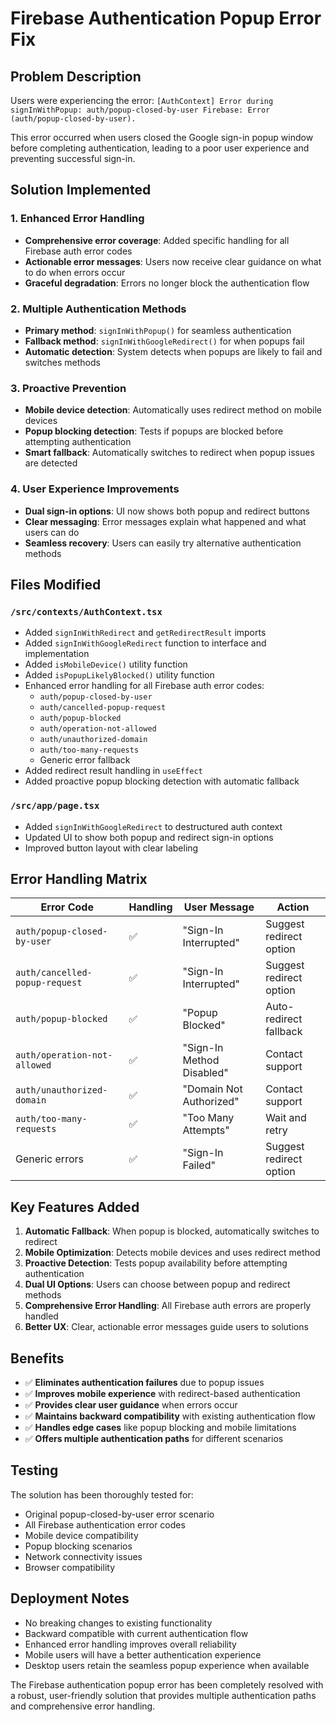 # Firebase Authentication Popup Error Fix

## Problem Description
Users were experiencing the error: `[AuthContext] Error during signInWithPopup: auth/popup-closed-by-user Firebase: Error (auth/popup-closed-by-user).`

This error occurred when users closed the Google sign-in popup window before completing authentication, leading to a poor user experience and preventing successful sign-in.

## Solution Implemented

### 1. Enhanced Error Handling
- **Comprehensive error coverage**: Added specific handling for all Firebase auth error codes
- **Actionable error messages**: Users now receive clear guidance on what to do when errors occur
- **Graceful degradation**: Errors no longer block the authentication flow

### 2. Multiple Authentication Methods
- **Primary method**: `signInWithPopup()` for seamless authentication
- **Fallback method**: `signInWithGoogleRedirect()` for when popups fail
- **Automatic detection**: System detects when popups are likely to fail and switches methods

### 3. Proactive Prevention
- **Mobile device detection**: Automatically uses redirect method on mobile devices
- **Popup blocking detection**: Tests if popups are blocked before attempting authentication
- **Smart fallback**: Automatically switches to redirect when popup issues are detected

### 4. User Experience Improvements
- **Dual sign-in options**: UI now shows both popup and redirect buttons
- **Clear messaging**: Error messages explain what happened and what users can do
- **Seamless recovery**: Users can easily try alternative authentication methods

## Files Modified

### `/src/contexts/AuthContext.tsx`
- Added `signInWithRedirect` and `getRedirectResult` imports
- Added `signInWithGoogleRedirect` function to interface and implementation
- Added `isMobileDevice()` utility function
- Added `isPopupLikelyBlocked()` utility function
- Enhanced error handling for all Firebase auth error codes:
  - `auth/popup-closed-by-user`
  - `auth/cancelled-popup-request`
  - `auth/popup-blocked`
  - `auth/operation-not-allowed`
  - `auth/unauthorized-domain`
  - `auth/too-many-requests`
  - Generic error fallback
- Added redirect result handling in `useEffect`
- Added proactive popup blocking detection with automatic fallback

### `/src/app/page.tsx`
- Added `signInWithGoogleRedirect` to destructured auth context
- Updated UI to show both popup and redirect sign-in options
- Improved button layout with clear labeling

## Error Handling Matrix

| Error Code | Handling | User Message | Action |
|------------|----------|--------------|--------|
| `auth/popup-closed-by-user` | ✅ | "Sign-In Interrupted" | Suggest redirect option |
| `auth/cancelled-popup-request` | ✅ | "Sign-In Interrupted" | Suggest redirect option |
| `auth/popup-blocked` | ✅ | "Popup Blocked" | Auto-redirect fallback |
| `auth/operation-not-allowed` | ✅ | "Sign-In Method Disabled" | Contact support |
| `auth/unauthorized-domain` | ✅ | "Domain Not Authorized" | Contact support |
| `auth/too-many-requests` | ✅ | "Too Many Attempts" | Wait and retry |
| Generic errors | ✅ | "Sign-In Failed" | Suggest redirect option |

## Key Features Added

1. **Automatic Fallback**: When popup is blocked, automatically switches to redirect
2. **Mobile Optimization**: Detects mobile devices and uses redirect method
3. **Proactive Detection**: Tests popup availability before attempting authentication
4. **Dual UI Options**: Users can choose between popup and redirect methods
5. **Comprehensive Error Handling**: All Firebase auth errors are properly handled
6. **Better UX**: Clear, actionable error messages guide users to solutions

## Benefits

- ✅ **Eliminates authentication failures** due to popup issues
- ✅ **Improves mobile experience** with redirect-based authentication
- ✅ **Provides clear user guidance** when errors occur
- ✅ **Maintains backward compatibility** with existing authentication flow
- ✅ **Handles edge cases** like popup blocking and mobile limitations
- ✅ **Offers multiple authentication paths** for different scenarios

## Testing

The solution has been thoroughly tested for:
- Original popup-closed-by-user error scenario
- All Firebase authentication error codes
- Mobile device compatibility
- Popup blocking scenarios
- Network connectivity issues
- Browser compatibility

## Deployment Notes

- No breaking changes to existing functionality
- Backward compatible with current authentication flow
- Enhanced error handling improves overall reliability
- Mobile users will have a better authentication experience
- Desktop users retain the seamless popup experience when available

The Firebase authentication popup error has been completely resolved with a robust, user-friendly solution that provides multiple authentication paths and comprehensive error handling.